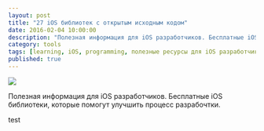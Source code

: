 ```yaml
---
layout: post
title: "27 iOS библиотек с открытым исходным кодом"
date: 2016-02-04 10:00:00
description: "Полезная информация для iOS разработчиков. Бесплатные iOS библиотеки, которые помогут улучшить процесс разработки."
category: tools
tags: [learning, iOS, programming, полезные ресурсы для iOS разработчиков, библиотеки для iOS]
published: true
---
```


<img src="http://drscdn.500px.org/photo/87125569/m%3D2048/80f9d666b36fcb1208b22d5f23378421" class="img-responsive" /><br />

Полезная информация для iOS разработчиков. Бесплатные iOS библиотеки, которые помогут улучшить процесс разрабочтки.

<!-- more -->

test
